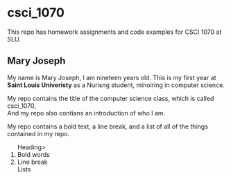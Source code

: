 # csci_1070
This repo has homework assignments and code examples for CSCI 1070 at SLU.

## Mary Joseph

<p> My name is Mary Joseph, I am nineteen years old. This is my first year at <strong>Saint Louis Univeristy</strong> as a Nurisng student, minoiring in computer science.</p> 

<p> My repo contains the title of the computer science class, which is called csci_1070,<br>And my repo also contians an introduction of who I am.</p>

<p>My repo contains a bold text, a line break, and a list of all of the things contained in my repo.</p>

<ol> 
 <il>Heading</il>>
 <li>Bold words</li>
 <li>Line break</li>
 <il>Lists</li>
</ol>

